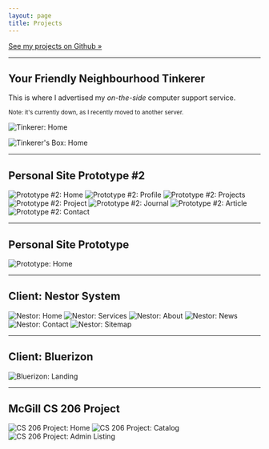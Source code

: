 ```yaml
---
layout: page
title: Projects
---
```


<a href="http://github.com/apucacao" id="gh-projects">See my projects on Github »</a>

<hr>

## Your Friendly Neighbourhood Tinkerer

This is where I advertised my <em>on-the-side</em> computer support service.

<small>Note: it's currently down, as I recently moved to another server.</small>

![Tinkerer: Home](/img/projects/tinkerer/home.png)

![Tinkerer's Box: Home](/img/projects/tinkerers-box/home.png)

<hr>

## Personal Site Prototype #2

![Prototype #2: Home](/img/projects/prototype-ag-2/home.png)
![Prototype #2: Profile](/img/projects/prototype-ag-2/profile.png)
![Prototype #2: Projects](/img/projects/prototype-ag-2/projects.png)
![Prototype #2: Project](/img/projects/prototype-ag-2/project.png)
![Prototype #2: Journal](/img/projects/prototype-ag-2/journal.png)
![Prototype #2: Article](/img/projects/prototype-ag-2/article.png)
![Prototype #2: Contact](/img/projects/prototype-ag-2/contact.png)

<hr>

## Personal Site Prototype

![Prototype: Home](/img/projects/prototype-ag/home.png)

<hr>

## Client: Nestor System

![Nestor: Home](/img/projects/nestor/home.png)
![Nestor: Services](/img/projects/nestor/services.png)
![Nestor: About](/img/projects/nestor/about.png)
![Nestor: News](/img/projects/nestor/news.png)
![Nestor: Contact](/img/projects/nestor/contact.png)
![Nestor: Sitemap](/img/projects/nestor/sitemap.png)

<hr>

## Client: Bluerizon

![Bluerizon: Landing](/img/projects/bluerizon/comingsoon.png)

<hr>

## McGill CS 206 Project

![CS 206 Project: Home](/img/projects/cs206/home.png)
![CS 206 Project: Catalog](/img/projects/cs206/catalog.png)
![CS 206 Project: Admin Listing](/img/projects/cs206/admin-listing.png)
